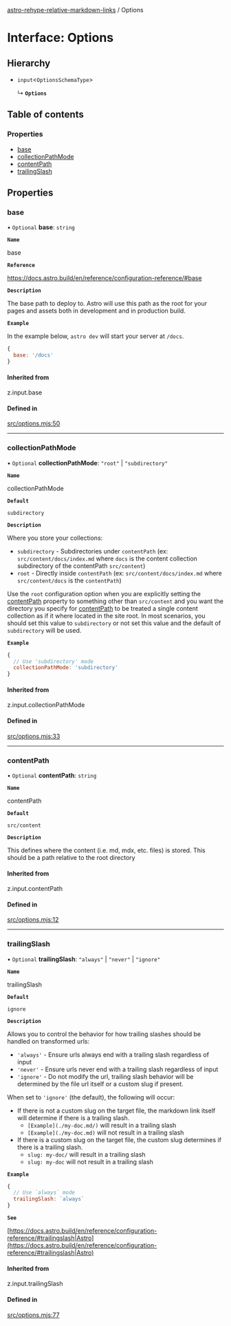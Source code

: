 [astro-rehype-relative-markdown-links](../README.md) / Options

# Interface: Options

## Hierarchy

- `input`\<`OptionsSchemaType`\>

  ↳ **`Options`**

## Table of contents

### Properties

- [base](Options.md#base)
- [collectionPathMode](Options.md#collectionpathmode)
- [contentPath](Options.md#contentpath)
- [trailingSlash](Options.md#trailingslash)

## Properties

### base

• `Optional` **base**: `string`

**`Name`**

base

**`Reference`**

https://docs.astro.build/en/reference/configuration-reference/#base

**`Description`**

The base path to deploy to. Astro will use this path as the root for your pages and assets both in development and in production build.

**`Example`**

In the example below, `astro dev` will start your server at `/docs`.

```js
{
  base: '/docs'
}
```

#### Inherited from

z.input.base

#### Defined in

[src/options.mjs:50](https://github.com/techfg/astro-rehype-relative-markdown-links/blob/main/src/options.mjs#L50)

___

### collectionPathMode

• `Optional` **collectionPathMode**: ``"root"`` \| ``"subdirectory"``

**`Name`**

collectionPathMode

**`Default`**

`subdirectory`

**`Description`**

Where you store your collections:
  - `subdirectory` - Subdirectories under `contentPath` (ex: `src/content/docs/index.md` where `docs` is the content collection subdirectory of the contentPath `src/content`)
  - `root` - Directly inside `contentPath` (ex: `src/content/docs/index.md` where `src/content/docs` is the `contentPath`)

Use the `root` configuration option when you are explicitly setting the [contentPath](Options.md#contentpath) property to something other than `src/content` and you want the directory you specify
for [contentPath](Options.md#contentpath) to be treated a single content collection as if it where located in the site root.  In most scenarios, you should set this value to `subdirectory` or not
set this value and the default of `subdirectory` will be used.

**`Example`**

```js
{
  // Use 'subdirectory' mode
  collectionPathMode: 'subdirectory'
}
```

#### Inherited from

z.input.collectionPathMode

#### Defined in

[src/options.mjs:33](https://github.com/techfg/astro-rehype-relative-markdown-links/blob/main/src/options.mjs#L33)

___

### contentPath

• `Optional` **contentPath**: `string`

**`Name`**

contentPath

**`Default`**

`src/content`

**`Description`**

This defines where the content (i.e. md, mdx, etc. files) is stored. This should be a path relative to the root directory

#### Inherited from

z.input.contentPath

#### Defined in

[src/options.mjs:12](https://github.com/techfg/astro-rehype-relative-markdown-links/blob/main/src/options.mjs#L12)

___

### trailingSlash

• `Optional` **trailingSlash**: ``"always"`` \| ``"never"`` \| ``"ignore"``

**`Name`**

trailingSlash

**`Default`**

`ignore`

**`Description`**

Allows you to control the behavior for how trailing slashes should be handled on transformed urls:
  - `'always'` - Ensure urls always end with a trailing slash regardless of input
  - `'never'` - Ensure urls never end with a trailing slash regardless of input
  - `'ignore'` - Do not modify the url, trailing slash behavior will be determined by the file url itself or a custom slug if present.

When set to `'ignore'` (the default), the following will occur:
  - If there is not a custom slug on the target file, the markdown link itself will determine if there is a trailing slash.
      - `[Example](./my-doc.md/)` will result in a trailing slash
      - `[Example](./my-doc.md)` will not result in a trailing slash
  - If there is a custom slug on the target file, the custom slug determines if there is a trailing slash.
      - `slug: my-doc/` will result in a trailing slash
      - `slug: my-doc` will not result in a trailing slash

**`Example`**

```js
{
  // Use `always` mode
  trailingSlash: `always`
}
```

**`See`**

[https://docs.astro.build/en/reference/configuration-reference/#trailingslash|Astro](https://docs.astro.build/en/reference/configuration-reference/#trailingslash|Astro)

#### Inherited from

z.input.trailingSlash

#### Defined in

[src/options.mjs:77](https://github.com/techfg/astro-rehype-relative-markdown-links/blob/main/src/options.mjs#L77)
